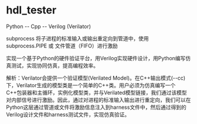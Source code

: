# hdl_tester

Python -- Cpp -- Verilog    (Verilator)  

subprocess 将子进程的标准输入或输出重定向到管道中，使用 subprocess.PIPE 或 文件管道（FIFO）进行激励 

实现一个基于Python的硬件验证平台，用Verilog实现硬件设计，用Python编写仿真测试，实现协同仿真，提高编程效率。  

解析：Verilator会提供一个验证模型(Verilated Model)。在C++输出模式(--cc)下，Verilator生成的模型类是一个简单的C++类。用户必须为仿真编写一个C++包装器和主循环，实例化模型类，并与Verilated模型链接，我们通过该模型对内部信号进行激励。因此，通过对进程的标准输入输出进行重定向，我们可以在Python这层通过管道或文件将激励信息注入到harness文件中，然后通过得到的Verilog设计文件和harness测试文件，实现仿真验证。
